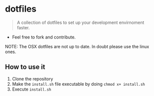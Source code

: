 # dotfiles

> A collection of dotfiles to set up your development envirnoment faster.

* Feel free to fork and contribute.

NOTE: The OSX dotfiles are not up to date. In doubt please use the linux ones.

## How to use it

1. Clone the repository
2. Make the `install.sh` file executable by doing `chmod x+ install.sh`
3. Execute `install.sh`
